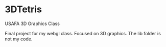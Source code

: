 3DTetris
========

USAFA 3D Graphics Class

Final project for my webgl class. Focused on 3D graphics. The lib folder is not my code.
